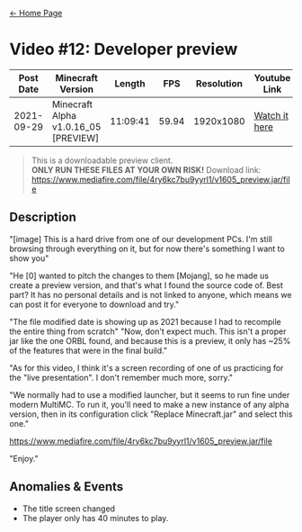 [← Home Page](../README.md)

# Video #12: Developer preview
| Post Date  | Minecraft Version                    | Length   | FPS    | Resolution | Youtube Link      |
| ---------  | ------------------------------------ | -------- | -----  | ---------- | ----------------- |
| 2021-09-29 | Minecraft Alpha v1.0.16_05 [PREVIEW] | 11:09:41 | 59.94  | 1920x1080  | [Watch it here](https://www.youtube.com/watch?v=MvL8CCf8jk0) |

> This is a downloadable preview client.  
> **ONLY RUN THESE FILES AT YOUR OWN RISK!**
> Download link: https://www.mediafire.com/file/4ry6kc7bu9yyrl1/v1605_preview.jar/file

## Description
"[image] This is a hard drive from one of our development PCs. I'm still browsing through everything on it, but for now there's something I want to show you"

"He [0] wanted to pitch the changes to them [Mojang], so he made us create a preview version, and that's what I found the source code of. Best part? It has no personal details and is not linked to anyone, which means we can post it for everyone to download and try."

"The file modified date is showing up as 2021 because I had to recompile the entire thing from scratch"
"Now, don't expect much. This isn't a proper jar like the one ORBL found, and because this is a preview, it only has ~25% of the features that were in the final build."

"As for this video, I think it's a screen recording of one of us practicing for the "live presentation". I don't remember much more, sorry."

"We normally had to use a modified launcher, but it seems to run fine under modern MultiMC. To run it, you'll need to make a new instance of any alpha version, then in its configuration click "Replace Minecraft.jar" and select this one."

https://www.mediafire.com/file/4ry6kc7bu9yyrl1/v1605_preview.jar/file

"Enjoy."

## Anomalies & Events
* The title screen changed
* The player only has 40 minutes to play.